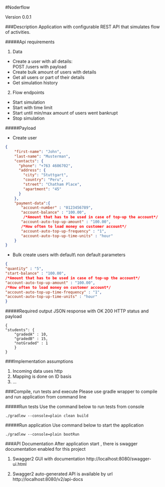 #Noderflow 

Version 0.0.1

###Description
Application with configurable REST API  that simulates flow of activities. 

#####Api requirements

1. Data
- Create a user with all details:  
POST /users with payload
- Create bulk amount of users with details
- Get all users or part of their details
- Get simulation history

2. Flow endpoints
- Start simulation
- Start with time limit
- Start until min/max amount of users went bankrupt 
- Stop simulation

#####Payload
- Create user
```json
{
    "first-name": "John",
    "last-name": "Musterman",
    "contacts": {
      "phone": "+763 4606702",
      "address": {
        "city": "Stuttgart",
        "country": "Peru",
        "street": "Chatham Place",
        "apartment": "45"
      }
    },
    "payment-data":{
       "account-number" : "0123456789",
       "account-balance" : "100.00",
        /*Amount that has to be used in case of top-up the account*/
       "account-auto-top-up-amount" : "100.00", 
       /*How often to load money on customer account*/ 
       "account-auto-top-up-frequency" : "1",
       "account-auto-top-up-time-units" : "hour"
    }
} 
```

- Bulk create users with default\ non default parameters
```json
{
"quantity" : "5",
"start-balance" : "100.00",
/*Amount that has to be used in case of top-up the account*/
"account-auto-top-up-amount" : "100.00", 
/*How often to load money on customer account*/ 
"account-auto-top-up-time-frequency" : "1",
"account-auto-top-up-time-units" : "hour"
}
```

#####Required output 
JSON response with OK 200 HTTP status and payload
```aidl
{
"students": {
    "gradedA" : 10,
    "gradedB" : 15,
    "notGraded" : 1
    }
}
```
###Implementation assumptions
1. Incoming data uses http
2. Mapping is done on ID basis
3. ...

###Compile, run tests and execute
Please use gradle wrapper to compile and run application from command line 

#####Run tests
Use the command below to run tests from console
```aidl
./gradlew --console=plain clean build
```   

#####Run application
Use command below to start the application
```aidl
./gradlew --console=plain bootRun
```

###API Documentation
After application start , there is swagger documentation enabled for this project

1. Swagger2 GUI with documentation http://localhost:8080/swagger-ui.html

2. Swagger2 auto-generated API is available by url http://localhost:8080/v2/api-docs